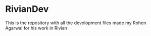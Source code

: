 # RivianDev

This is the repository with all the devolopment files made my Rohen Agarwal for his work in Rivian

